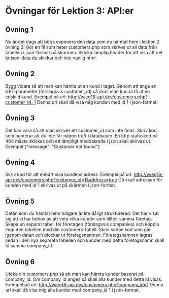 # Övningar för Lektion 3: API:er
## Övning 1
Nu är det dags att börja exponera den data som du hämtat hem i lektion 2 övning 3.
Gör en fil som heter customers.php som skriver ut all data från tabellen i json-format på skärmen.
Skicka lämplig header för att visa att det är json-data du skickar och inte vanlig html.
## Övning 2
Bygg vidare så att man kan hämta ut en kund i taget.
Genom att ange en GET-parameter (förslagsvis customer_id) så skall man kunna få ut en enskild kund.
Exempel på url: http://wieg16-api.dev/customers.php?customer_id=1
Denna url skall då visa mig kunden med id 1 i json-format.
## Övning 3
Det kan vara så att man skriver ett customer_id som inte finns.
Skriv kod som hanterar att du inte får någon träff i databasen.
En http statuskod på 404 måste skickas och ett lämpligt meddelande i json skall skrivas ut.
Exempel {"message": "Customer not found"}
## Övning 4
Skriv kod för att enbart visa kundens adress.
Exempel på url: http://wieg16-api.dev/customers.php?customer_id=1&address=true
Då skall adressen för kunden med id 1 skrivas ut på skärmen i json-format.
## Övning 5
Datan som du hämtat hem tidigare är lite dåligt strukturerad. Det har visat sig att vi har behov av att veta vilka kunder som tillhör samma företag.
Skapa en separat tabell för företagen (förslagsvis companies) och koppla ihop den tabellen med din customers-tabell.
Skriv sedan kod som går igenom datan och plockar ut företagsnamnen.
Företagsnamnen lagras sedan i den nya separata tabellen och kunder med detta företagsnamn skall få samma company_id.
## Övning 6
Utöka din customers.php så att man kan hämta kunder baserat på company_id.
Om company_id anges så skall alla kunder med detta id visas.
Exempel på url: http://wieg16-api.dev/customers.php?company_id=1
Denna url skall då visa mig alla kunder med company_id 1 i json-format.